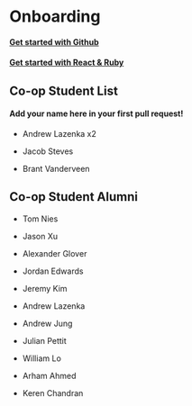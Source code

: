 # Onboarding

#### [Get started with Github](tutorials/github.md)
#### [Get started with React & Ruby](tutorials/tutorials.md)

## Co-op Student List
#### Add your name here in your first pull request!

- Andrew Lazenka x2 

- Jacob Steves

- Brant Vanderveen

## Co-op Student Alumni

- Tom Nies

- Jason Xu

- Alexander Glover

- Jordan Edwards

- Jeremy Kim

- Andrew Lazenka

- Andrew Jung

- Julian Pettit

- William Lo

- Arham Ahmed

- Keren Chandran
